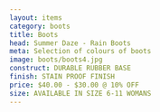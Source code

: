 ```yaml
---
layout: items
category: boots
title: Boots
head: Summer Daze - Rain Boots
meta: Selection of colours of boots
image: boots/boots4.jpg
construct: DURABLE RUBBER BASE
finish: STAIN PROOF FINISH
price: $40.00 - $30.00 @ 10% OFF 
size: AVAILABLE IN SIZE 6-11 WOMANS
---
```


<!--YELLOW POLKDA DOT BOOTS

$40.00 - $30.00 @ 10% OFF 

COLOUR: YELLOW BOOTS

## DETAILS 

- AVAILABLE IN SIZE 6-11
- STAIN PROOF FINISH
- RUBBER WITH WATER PROOF COATING-->
